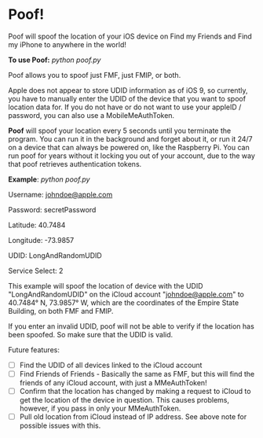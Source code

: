 # Poof!
Poof will spoof the location of your iOS device on Find my Friends and Find my iPhone to anywhere in the world!

**To use Poof:** *python poof.py*

Poof allows you to spoof just FMF, just FMIP, or both.

Apple does not appear to store UDID information as of iOS 9, so currently, you have to manually enter the UDID of the device that you want to spoof location data for. If you do not have or do not want to use your appleID / password, you can also use a MobileMeAuthToken.

**Poof** will spoof your location every 5 seconds until you terminate the program. You can run it in the background and forget about it, or run it 24/7 on a device that can always be powered on, like the Raspberry Pi. You can run poof for years without it locking you out of your account, due to the way that poof retrieves authentication tokens.

**Example**: *python poof.py* 

Username: johndoe@apple.com

Password: secretPassword

Latitude: 40.7484

Longitude: -73.9857

UDID: LongAndRandomUDID 

Service Select: 2

This example will spoof the location of device with the UDID "LongAndRandomUDID" on the iCloud account "johndoe@apple.com" to 40.7484° N, 73.9857° W, which are the coordinates of the Empire State Building, on both FMF and FMIP. 

If you enter an invalid UDID, poof will not be able to verify if the location has been spoofed. So make sure that the UDID is valid.

Future features: 
- [ ] Find the UDID of all devices linked to the iCloud account 
- [ ] Find Friends of Friends - Basically the same as FMF, but this will find the friends of any iCloud account, with just a MMeAuthToken!
- [ ] Confirm that the location has changed by making a request to iCloud to get the location of the device in question. This causes problems, however, if you pass in only your MMeAuthToken.
- [ ] Pull old location from iCloud instead of IP address. See above note for possible issues with this.
